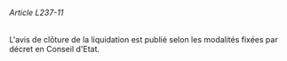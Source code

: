 ###### Article L237-11

L'avis de clôture de la liquidation est publié selon les modalités fixées par décret en Conseil d'Etat.

